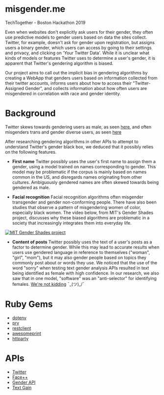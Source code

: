 # misgender.me
TechTogether - Boston Hackathon 2019

Even when websites don't explicitly ask users for their gender, they often use predictive models to gender users based on data the sites collect. Twitter, for example, doesn't ask for gender upon registration, but assigns users a binary gender, which users can access by going to their settings and privacy, and clicking on 'Your Twitter Data'. While it is unclear what kinds of models or features Twitter uses to determine a user's gender, it is apparent that Twitter's gendering algorithm is biased. 

Our project aims to call out the implicit bias in gendering algorithms by creating a WebApp that genders users based on information collected from their twitter accounts, informs users about how to access their "Twitter-Assigned Gender", and collects information about how often users are misgendered in correlation with race and gender identity.

# Background

Twitter skews towards gendering users as male, as seen [here](https://readwrite.com/2014/09/03/twitter-analytics-demographics-gender-algorithm-male-female-followers/), and often misgenders trans and gender diverse users, as seen [here](https://mashable.com/2017/05/20/transgender-twitter-gender-guessing-ad/#DPZOSLT4hmqH)

After researching gendering algorithms in other APIs to attempt to understand Twitter's gender black box, we deduced that it possibly relies on the following features.

* **First name**
Twitter possibly uses the user's first name to assign them a gender, using a model trained on names corresponding to gender. This model may be problematic if the corpus is mainly based on names common in the US, and disregards names originating from other cultures. Ambiguously gendered names are often skewed towards being gendered as male.

* **Facial recognition**
Facial recognition algorithms often misgender transgender and gender non-conforming people. There have also been studies that observe a pattern of misgendering women of color, especially black women. The video below, from MIT's Gender Shades project, discusses why these biased algorithms are problematic in a society that increasingly integrates them into everyday life.

[![MIT Gender Shades project](http://img.youtube.com/vi/TWWsW1w-BVo/0.jpg)](http://www.youtube.com/watch?v=TWWsW1w-BVo)

* **Content of posts**
Twitter possibly uses the text of a user's posts as a factor to determine gender. While this may lead to accurate results when users use gendered language in reference to themselves ("woman", "girl", "mom"), but it may also gender people based on topics they commonly post about or words they use. We noticed that the use of the word "sorry" when testing text gender analysis APIs resulted in text being identified as female with high confidence. In our research, we also saw that in one model, "software" was an "anti-selector" for identifying females. [We're not kidding](https://www.figure-eight.com/using-machine-learning-to-predict-gender/) ¯\_(ツ)_/¯

# Ruby Gems
* [dotenv](https://github.com/bkeepers/dotenv)
* [pry](https://github.com/pry/pry)
* [restclient](https://github.com/rest-client/rest-client)
* [awesomeprint](https://github.com/awesome-print/awesome_print)
* [httparty](https://github.com/jnunemaker/httparty)

# APIs
* [Twitter](https://developer.twitter.com/en/docs.html)
* [Face++](https://api-us.faceplusplus.com/facepp/v3/detect)
* [Gender API](https://gender-api.com/get)
* [Text Gain](https://api.textgain.com/gender)

